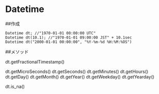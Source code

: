 # Datetime

##作成

```
Datetime dt; //"1970-01-01 00:00:00 UTC"
Datetime dt(10.1); //"1970-01-01 09:00:00 JST" + 10.1sec
Datetime dt("2000-01-01 00:00:00", "%Y-%m-%d %H:%M:%OS")
```


##メソッド

dt.getFractionalTimestamp()

dt.getMicroSeconds()
dt.getSeconds()
dt.getMinutes()
dt.getHours()
dt.getDay()
dt.getMonth()
dt.getYear()
dt.getWeekday()
dt.getYearday()

dt.is_na()